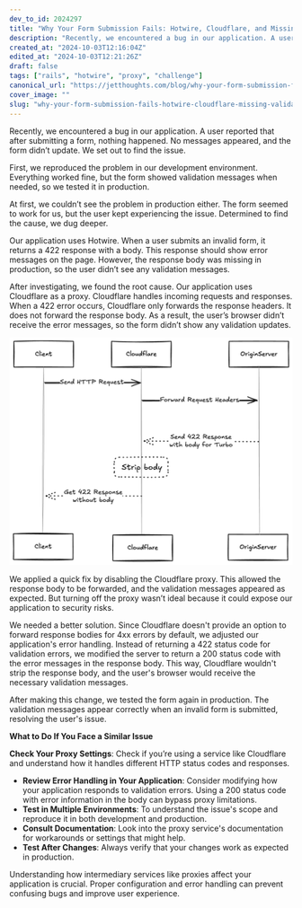 ```yaml
---
dev_to_id: 2024297
title: "Why Your Form Submission Fails: Hotwire, Cloudflare, and Missing Validation Messages"
description: "Recently, we encountered a bug in our application. A user reported that after submitting a form,..."
created_at: "2024-10-03T12:16:04Z"
edited_at: "2024-10-03T12:21:26Z"
draft: false
tags: ["rails", "hotwire", "proxy", "challenge"]
canonical_url: "https://jetthoughts.com/blog/why-your-form-submission-fails-hotwire-cloudflare-missing-validation-messages-rails/"
cover_image: ""
slug: "why-your-form-submission-fails-hotwire-cloudflare-missing-validation-messages-rails"
---
```

Recently, we encountered a bug in our application. A user reported that after submitting a form, nothing happened. No messages appeared, and the form didn’t update. We set out to find the issue.

First, we reproduced the problem in our development environment. Everything worked fine, but the form showed validation messages when needed, so we tested it in production.

At first, we couldn’t see the problem in production either. The form seemed to work for us, but the user kept experiencing the issue. Determined to find the cause, we dug deeper.

Our application uses Hotwire. When a user submits an invalid form, it returns a 422 response with a body. This response should show error messages on the page. However, the response body was missing in production, so the user didn’t see any validation messages.

After investigating, we found the root cause. Our application uses Cloudflare as a proxy. Cloudflare handles incoming requests and responses. When a 422 error occurs, Cloudflare only forwards the response headers. It does not forward the response body. As a result, the user’s browser didn’t receive the error messages, so the form didn’t show any validation updates.

![cloudflare proxy](file_0.png)

We applied a quick fix by disabling the Cloudflare proxy. This allowed the response body to be forwarded, and the validation messages appeared as expected. But turning off the proxy wasn’t ideal because it could expose our application to security risks.

We needed a better solution. Since Cloudflare doesn't provide an option to forward response bodies for 4xx errors by default, we adjusted our application's error handling. Instead of returning a 422 status code for validation errors, we modified the server to return a 200 status code with the error messages in the response body. This way, Cloudflare wouldn't strip the response body, and the user's browser would receive the necessary validation messages.

After making this change, we tested the form again in production. The validation messages appear correctly when an invalid form is submitted, resolving the user's issue.

**What to Do If You Face a Similar Issue**

**Check Your Proxy Settings**: Check if you’re using a service like Cloudflare and understand how it handles different HTTP status codes and responses.
- **Review Error Handling in Your Application**: Consider modifying how your application responds to validation errors. Using a 200 status code with error information in the body can bypass proxy limitations.
- **Test in Multiple Environments**: To understand the issue's scope and reproduce it in both development and production.
- **Consult Documentation**: Look into the proxy service's documentation for workarounds or settings that might help.
- **Test After Changes**: Always verify that your changes work as expected in production.

Understanding how intermediary services like proxies affect your application is crucial. Proper configuration and error handling can prevent confusing bugs and improve user experience.
